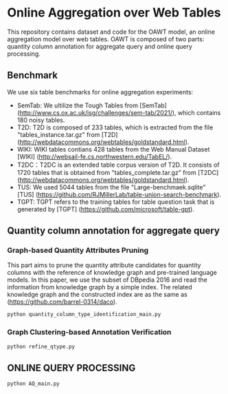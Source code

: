 # Online Aggregation over Web Tables
This repository contains dataset and code for the OAWT model, an online aggregation model over web tables. OAWT is composed of two parts: quantity column annotation for aggregate query and online query processing.

## Benchmark
We use six table benchmarks for online aggregation experiments:
- SemTab: We ultilize the Tough Tables from [SemTab] (http://www.cs.ox.ac.uk/isg/challenges/sem-tab/2021/), which contains 180 noisy tables.
- T2D: T2D is composed of 233 tables, which is extracted from the file "tables_instance.tar.gz" from [T2D] (http://webdatacommons.org/webtables/goldstandard.html).
- WIKI: WIKI tables contians 428 tables from the Web Manual Dataset [WIKI] (http://websail-fe.cs.northwestern.edu/TabEL/).
- T2DC：T2DC is an extended table corpus version of T2D. It consists of 1720 tables that is obtained from "tables_complete.tar.gz" from [T2DC] (http://webdatacommons.org/webtables/goldstandard.html).
- TUS: We used 5044 tables from the file "Large-benchmaek.sqlite" [TUS] (https://github.com/RJMillerLab/table-union-search-benchmark).
- TGPT: TGPT refers to the training tables for table question task that is generated by [TGPT] (https://github.com/microsoft/table-gpt).
## Quantity column annotation for aggregate query
### Graph-based Quantity Attributes Pruning
This part aims to prune the quantity attribute candidates for quantity columns with the reference of knowledge graph and pre-trained language models. In this paper, we use the subset of DBpedia 2016 and read the information from knowledge graph by a simple index. The related knowledge graph and the constructed index are as the same as (https://github.com/barrel-0314/daco).
```python
python quantity_column_type_identification_main.py
```
### Graph Clustering-based Annotation Verification
```python
python refine_qtype.py
```
## ONLINE QUERY PROCESSING
```python
python AQ_main.py
```
